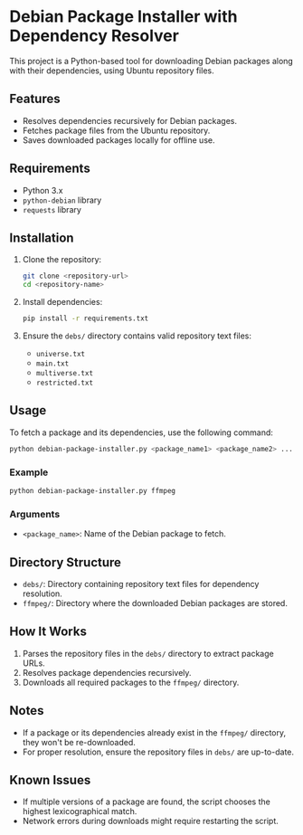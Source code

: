 
# Debian Package Installer with Dependency Resolver

This project is a Python-based tool for downloading Debian packages along with their dependencies, using Ubuntu repository files.

## Features

- Resolves dependencies recursively for Debian packages.
- Fetches package files from the Ubuntu repository.
- Saves downloaded packages locally for offline use.

## Requirements

- Python 3.x
- `python-debian` library
- `requests` library

## Installation

1. Clone the repository:
   ```bash
   git clone <repository-url>
   cd <repository-name>
   ```

2. Install dependencies:
   ```bash
   pip install -r requirements.txt
   ```

3. Ensure the `debs/` directory contains valid repository text files:
   - `universe.txt`
   - `main.txt`
   - `multiverse.txt`
   - `restricted.txt`

## Usage

To fetch a package and its dependencies, use the following command:

```bash
python debian-package-installer.py <package_name1> <package_name2> ...
```

### Example
```bash
python debian-package-installer.py ffmpeg
```

### Arguments
- `<package_name>`: Name of the Debian package to fetch.

## Directory Structure

- `debs/`: Directory containing repository text files for dependency resolution.
- `ffmpeg/`: Directory where the downloaded Debian packages are stored.

## How It Works

1. Parses the repository files in the `debs/` directory to extract package URLs.
2. Resolves package dependencies recursively.
3. Downloads all required packages to the `ffmpeg/` directory.

## Notes

- If a package or its dependencies already exist in the `ffmpeg/` directory, they won't be re-downloaded.
- For proper resolution, ensure the repository files in `debs/` are up-to-date.

## Known Issues

- If multiple versions of a package are found, the script chooses the highest lexicographical match.
- Network errors during downloads might require restarting the script.

